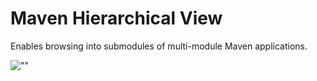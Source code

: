 # Maven Hierarchical View

Enables browsing into submodules of multi-module Maven applications.

![""](pics/multi-sample-ward.png)